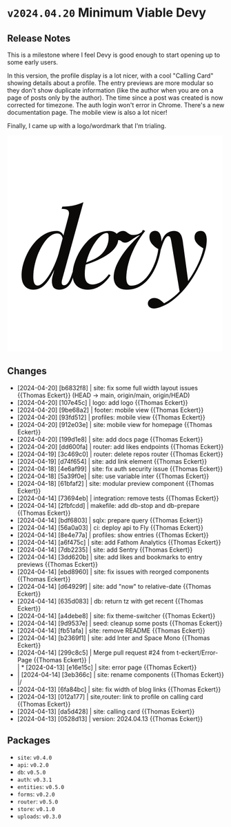 # `v2024.04.20` Minimum Viable Devy

## Release Notes

This is a milestone where I feel Devy is good enough to start opening up to some early users.

In this version, the profile display is a lot nicer, with a cool "Calling Card" showing details about a profile. The entry previews are more modular so they don't show duplicate information (like the author when you are on a page of posts only by the author). The time since a post was created is now corrected for timezone. The auth login won't error in Chrome. There's a new documentation page. The mobile view is also a lot nicer!

Finally, I came up with a logo/wordmark that I'm trialing.

![Logo](./images/logo.png)

## Changes

- [2024-04-20] [b6832f8] | site: fix some full width layout issues {{Thomas Eckert}} (HEAD -> main, origin/main, origin/HEAD)
- [2024-04-20] [107e45c] | logo: add logo {{Thomas Eckert}}
- [2024-04-20] [9be68a2] | footer: mobile view {{Thomas Eckert}}
- [2024-04-20] [93fd512] | profiles: mobile view {{Thomas Eckert}}
- [2024-04-20] [912e03e] | site: mobile view for homepage {{Thomas Eckert}}
- [2024-04-20] [199d1e8] | site: add docs page {{Thomas Eckert}}
- [2024-04-20] [dd600fa] | router: add likes endpoints {{Thomas Eckert}}
- [2024-04-19] [3c469c0] | router: delete repos router {{Thomas Eckert}}
- [2024-04-19] [d74f654] | site: add link element {{Thomas Eckert}}
- [2024-04-18] [4e6af99] | site: fix auth security issue {{Thomas Eckert}}
- [2024-04-18] [5a39f0e] | site: use variable inter {{Thomas Eckert}}
- [2024-04-18] [61bfaf2] | site: modular preview component {{Thomas Eckert}}
- [2024-04-14] [73694eb] | integration: remove tests {{Thomas Eckert}}
- [2024-04-14] [2fbfcdd] | makefile: add db-stop and db-prepare {{Thomas Eckert}}
- [2024-04-14] [bdf6803] | sqlx: prepare query {{Thomas Eckert}}
- [2024-04-14] [56a0a03] | ci: deploy api to Fly {{Thomas Eckert}}
- [2024-04-14] [8e4e77a] | profiles: show entries {{Thomas Eckert}}
- [2024-04-14] [a6f475c] | site: add Fathom Analytics {{Thomas Eckert}}
- [2024-04-14] [7db2235] | site: add Sentry {{Thomas Eckert}}
- [2024-04-14] [3dd620b] | site: add likes and bookmarks to entry previews {{Thomas Eckert}}
- [2024-04-14] [ebd8960] | site: fix issues with reorged components {{Thomas Eckert}}
- [2024-04-14] [d64929f] | site: add "now" to relative-date {{Thomas Eckert}}
- [2024-04-14] [635d083] | db: return tz with get recent {{Thomas Eckert}}
- [2024-04-14] [a4debe8] | site: fix theme-switcher {{Thomas Eckert}}
- [2024-04-14] [9d9537e] | seed: cleanup some posts {{Thomas Eckert}}
- [2024-04-14] [fb51afa] | site: remove README {{Thomas Eckert}}
- [2024-04-14] [b2369f1] | site: add Inter and Space Mono {{Thomas Eckert}}
- [2024-04-14] [299c8c5] | Merge pull request #24 from t-eckert/Error-Page {{Thomas Eckert}}
  |\
  | \* [2024-04-13] [e16e15c] | site: error page {{Thomas Eckert}}
- | [2024-04-14] [3eb366c] | site: rename components {{Thomas Eckert}}
  |/
- [2024-04-13] [6fa84bc] | site: fix width of blog links {{Thomas Eckert}}
- [2024-04-13] [012a177] | site,router: link to profile on calling card {{Thomas Eckert}}
- [2024-04-13] [da5d428] | site: calling card {{Thomas Eckert}}
- [2024-04-13] [0528d13] | version: 2024.04.13 {{Thomas Eckert}}

## Packages

- `site`: `v0.4.0`
- `api`: `v0.2.0`
- `db`: `v0.5.0`
- `auth`: `v0.3.1`
- `entities`: `v0.5.0`
- `forms`: `v0.2.0`
- `router`: `v0.5.0`
- `store`: `v0.1.0`
- `uploads`: `v0.3.0`
